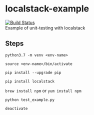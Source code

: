# localstack-example
[![Build Status](https://travis-ci.org/prthomas/localstack-example.svg?branch=master)](https://travis-ci.org/prthomas/localstack-example)  
Example of unit-testing with localstack

## Steps

`python3.7 -m venv <env-name>`

`source <env-name>/bin/activate`

`pip install --upgrade pip`

`pip install localstack`

`brew install npm` or `yum install npm`

`python test_example.py`

`deactivate`
